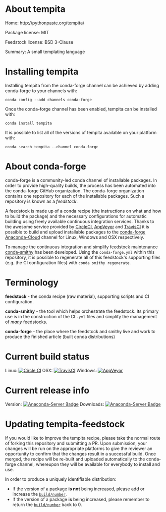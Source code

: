 About tempita
=============

Home: http://pythonpaste.org/tempita/

Package license: MIT

Feedstock license: BSD 3-Clause

Summary: A small templating language



Installing tempita
==================

Installing tempita from the conda-forge channel can be achieved by adding conda-forge to your channels with:

```
conda config --add channels conda-forge
```

Once the conda-forge channel has been enabled, tempita can be installed with:

```
conda install tempita
```

It is possible to list all of the versions of tempita available on your platform with:

```
conda search tempita --channel conda-forge
```


About conda-forge
=================

conda-forge is a community-led conda channel of installable packages.
In order to provide high-quality builds, the process has been automated into the
conda-forge GitHub organization. The conda-forge organization contains one repository 
for each of the installable packages. Such a repository is known as a *feedstock*.

A feedstock is made up of a conda recipe (the instructions on what and how to build
the package) and the necessary configurations for automatic building using freely
available continuous integration services. Thanks to the awesome service provided by
[CircleCI](https://circleci.com/), [AppVeyor](http://www.appveyor.com/)
and [TravisCI](https://travis-ci.org/) it is possible to build and upload installable
packages to the [conda-forge](https://anaconda.org/conda-forge)
[Anaconda-Cloud](http://docs.anaconda.org/) channel for Linux, Windows and OSX respectively.

To manage the continuous integration and simplify feedstock maintenance
[conda-smithy](http://github.com/conda-forge/conda-smithy) has been developed.
Using the ``conda-forge.yml`` within this repository, it is possible to regenerate all of
this feedstock's supporting files (e.g. the CI configuration files) with ``conda smithy regenerate``.


Terminology
===========

**feedstock** - the conda recipe (raw material), supporting scripts and CI configuration.

**conda-smithy** - the tool which helps orchestrate the feedstock.
                   Its primary use is in the construction of the CI ``.yml`` files
                   and simplify the management of *many* feedstocks.

**conda-forge** - the place where the feedstock and smithy live and work to
                  produce the finished article (built conda distributions)

Current build status
====================

Linux: [![Circle CI](https://circleci.com/gh/conda-forge/tempita-feedstock.svg?style=svg)](https://circleci.com/gh/conda-forge/tempita-feedstock)
OSX: [![TravisCI](https://travis-ci.org/conda-forge/tempita-feedstock.svg?branch=master)](https://travis-ci.org/conda-forge/tempita-feedstock) 
Windows: [![AppVeyor](https://ci.appveyor.com/api/projects/status/github/conda-forge/tempita-feedstock?svg=True)](https://ci.appveyor.com/project/conda-forge/tempita-feedstock/branch/master)

Current release info
====================
Version: [![Anaconda-Server Badge](https://anaconda.org/conda-forge/tempita/badges/version.svg)](https://anaconda.org/conda-forge/tempita)
Downloads: [![Anaconda-Server Badge](https://anaconda.org/conda-forge/tempita/badges/downloads.svg)](https://anaconda.org/conda-forge/tempita)


Updating tempita-feedstock
==========================

If you would like to improve the tempita recipe, please take the normal
route of forking this repository and submitting a PR. Upon submission, your changes will
be run on the appropriate platforms to give the reviewer an opportunity to confirm that the
changes result in a successful build. Once merged, the recipe will be re-built and uploaded
automatically to the conda-forge channel, whereupon they will be available for everybody to
install and use.

In order to produce a uniquely identifiable distribution:
 * If the version of a package **is not** being increased, please add or increase
   the [``build/number``](http://conda.pydata.org/docs/building/meta-yaml.html#build-number-and-string). 
 * If the version of a package **is** being increased, please remember to return
   the [``build/number``](http://conda.pydata.org/docs/building/meta-yaml.html#build-number-and-string)
   back to 0.
